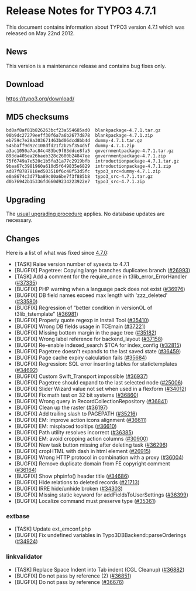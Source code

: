 Release Notes for TYPO3 4.7.1
=============================

This document contains information about TYPO3 version 4.7.1 which was
released on May 22nd 2012.

News
----

This version is a maintenance release and contains bug fixes only.

Download
--------

<https://typo3.org/download/>

MD5 checksums
-------------

    bd8af8af81b826263bcf23a554685ad0  blankpackage-4.7.1.tar.gz
    90b9dc27279eeff30f6a7a6b2677d878  blankpackage-4.7.1.zip
    eb759c7e28a303671463bd06dcd8bb4d  dummy-4.7.1.tar.gz
    545baff9d92c108dfd21f2b25f354d5f  dummy-4.7.1.zip
    a3ac1050a7ac84c483bc9f83ddce8fa5  governmentpackage-4.7.1.tar.gz
    893da405ea26baeb328c2600b24847ee  governmentpackage-4.7.1.zip
    75f6749a7e520c1b5fa31a77c2919bfb  introductionpackage-4.7.1.tar.gz
    9baa67c3981960a610d5f649835e6829  introductionpackage-4.7.1.zip
    ad87f8787818ed503510f6c48f53d5fc  typo3_src+dummy-4.7.1.zip
    e0a8674c3d77ba89c00a6be7f3f885b8  typo3_src-4.7.1.tar.gz
    d0b76942b15336fd660d9234223922e7  typo3_src-4.7.1.zip

Upgrading
---------

The [usual upgrading
procedure](https://docs.typo3.org/typo3cms/InstallationGuide/) applies.
No database updates are necessary.

Changes
-------

Here is a list of what was fixed since [4.7.0](TYPO3_4.7.0 "wikilink"):

-   \[TASK\] Raise version number of sysexts to 4.7.1
-   \[BUGFIX\] Pagetree: Copying large branches duplicates branch
    ([\#26993](https://forge.typo3.org/issues/26993))
-   \[TASK\] Add a comment for the require\_once in
    t3lib\_error\_ErrorHandler
    ([\#37335](https://forge.typo3.org/issues/37335))
-   \[BUGFIX\] PHP warning when a language pack does not exist
    ([\#36976](https://forge.typo3.org/issues/36976))
-   \[BUGFIX\] DB field names exceed max length with 'zzz\_deleted'
    ([\#33580](https://forge.typo3.org/issues/33580))
-   \[BUGFIX\] Regression of “better condition in versionOL of
    t3lib\_tstemplate” ([\#36981](https://forge.typo3.org/issues/36981))
-   \[BUGFIX\] Properly quote regexp in Install Tool
    ([\#35410](https://forge.typo3.org/issues/35410))
-   \[BUGFIX\] Wrong DB fields usage in TCEmain
    ([\#37221](https://forge.typo3.org/issues/37221))
-   \[BUGFIX\] Missing bottom margin in the page tree
    ([\#35182](https://forge.typo3.org/issues/35182))
-   \[BUGFIX\] Wrong label reference for backend\_layout
    ([\#37158](https://forge.typo3.org/issues/37158))
-   \[BUGFIX\] Re-enable indexed\_search \$TCA for index\_config
    ([\#32815](https://forge.typo3.org/issues/32815))
-   \[BUGFIX\] Pagetree doesn't expands to the last saved state
    ([\#36459](https://forge.typo3.org/issues/36459))
-   \[BUGFIX\] Page cache expiry calculation fails
    ([\#35684](https://forge.typo3.org/issues/35684))
-   \[BUGFIX\] Regression: SQL error inserting tables for
    statictemplates ([\#34692](https://forge.typo3.org/issues/34692))
-   \[BUGFIX\] Custom Swift\_Transport impossible
    ([\#36937](https://forge.typo3.org/issues/36937))
-   \[BUGFIX\] Pagetree should expand to the last selected node
    ([\#25006](https://forge.typo3.org/issues/25006))
-   \[BUGFIX\] Slider Wizard value not set when used in a flexform
    ([\#34012](https://forge.typo3.org/issues/34012))
-   \[BUGFIX\] Fix math test on 32 bit systems
    ([\#36860](https://forge.typo3.org/issues/36860))
-   \[BUGFIX\] Wrong query in RecordCollectionRepository
    ([\#36841](https://forge.typo3.org/issues/36841))
-   \[BUGFIX\] Clean up the raster
    ([\#36197](https://forge.typo3.org/issues/36197))
-   \[BUGFIX\] Add trailing slash to PAGEPATH
    ([\#35216](https://forge.typo3.org/issues/35216))
-   \[BUGFIX\] EM: improve action icons alignment
    ([\#36611](https://forge.typo3.org/issues/36611))
-   \[BUGFIX\] EM: misplaced tooltips
    ([\#36610](https://forge.typo3.org/issues/36610))
-   \[BUGFIX\] Path utility resolves incorrect
    ([\#36385](https://forge.typo3.org/issues/36385))
-   \[BUGFIX\] EM: avoid cropping action columns
    ([\#30900](https://forge.typo3.org/issues/30900))
-   \[BUGFIX\] New task button missing after deleting task
    ([\#36296](https://forge.typo3.org/issues/36296))
-   \[BUGFIX\] cropHTML with dash in html element
    ([\#26915](https://forge.typo3.org/issues/26915))
-   \[BUGFIX\] Wrong HTTP protocol in combination with a proxy
    ([\#36004](https://forge.typo3.org/issues/36004))
-   \[BUGFIX\] Remove duplicate domain from FE copyright comment
    ([\#36164](https://forge.typo3.org/issues/36164))
-   \[BUGFIX\] Show phpinfo() header title
    ([\#34686](https://forge.typo3.org/issues/34686))
-   \[BUGFIX\] Hide relations to deleted records
    ([\#21713](https://forge.typo3.org/issues/21713))
-   \[BUGFIX\] IRRE hide/unhide broken
    ([\#34303](https://forge.typo3.org/issues/34303))
-   \[BUGFIX\] Missing static keyword for addFieldsToUserSettings
    ([\#36399](https://forge.typo3.org/issues/36399))
-   \[BUGFIX\] Localize command must preserve type
    ([\#35361](https://forge.typo3.org/issues/35361))

### extbase

-   \[TASK\] Update ext\_emconf.php
-   \[BUGFIX\] Fix undefined variables in Typo3DBBackend::parseOrderings
    ([\#34924](https://forge.typo3.org/issues/34924))

### linkvalidator

-   \[TASK\] Replace Space Indent into Tab indent (CGL Cleanup)
    ([\#36882](https://forge.typo3.org/issues/36882))
-   \[BUGFIX\] Do not pass by reference (2)
    ([\#36851](https://forge.typo3.org/issues/36851))
-   \[BUGFIX\] Do not pass by reference
    ([\#36676](https://forge.typo3.org/issues/36676))



